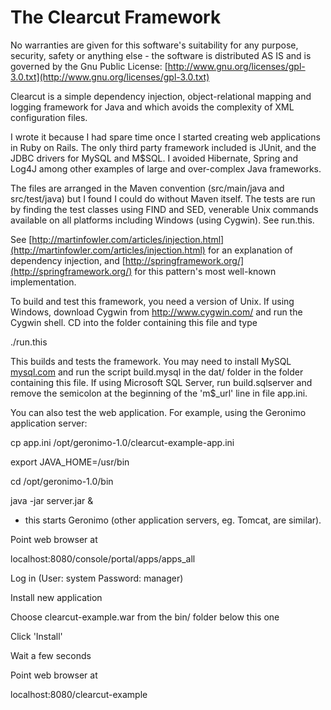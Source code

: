 # The Clearcut Framework

No warranties are given for this software's suitability for
any purpose, security, safety or anything else - the software
is distributed AS IS and is governed by the Gnu Public License:
[http://www.gnu.org/licenses/gpl-3.0.txt](http://www.gnu.org/licenses/gpl-3.0.txt)


Clearcut is a simple dependency injection, object-relational mapping
and logging framework for Java and which avoids the complexity
of XML configuration files.

I wrote it because I had spare time once I started
creating web applications in Ruby on Rails. The only third
party framework included is JUnit, and the JDBC drivers for
MySQL and M$SQL. I avoided Hibernate, Spring and Log4J among
other examples of large and over-complex Java frameworks.

The files are arranged in the Maven convention (src/main/java
and src/test/java) but I found I could do without Maven itself.
The tests are run by finding the test classes
using FIND and SED, venerable Unix commands available on all platforms
including Windows (using Cygwin). See run.this.


See [http://martinfowler.com/articles/injection.html](http://martinfowler.com/articles/injection.html) for
an explanation of dependency injection, and
[http://springframework.org/](http://springframework.org/)  for this pattern's most well-known
implementation.


To build and test this framework, you need a version of Unix.
If using Windows, download Cygwin from http://www.cygwin.com/
and run the Cygwin shell. CD into the folder containing this
file and type

./run.this

This builds and tests the framework. You may need to install
MySQL [mysql.com](http://mysql.com) and run the script build.mysql in the
dat/ folder in the folder containing this file. If using
Microsoft SQL Server, run build.sqlserver and remove the
semicolon at the beginning of the 'm$_url' line in file app.ini.


You can also test the web application.
For example, using the Geronimo application server:

cp app.ini /opt/geronimo-1.0/clearcut-example-app.ini

export JAVA_HOME=/usr/bin

cd /opt/geronimo-1.0/bin

java -jar server.jar &

- this starts Geronimo
(other application servers, eg. Tomcat, are similar).

Point web browser at

localhost:8080/console/portal/apps/apps_all         

Log in (User: system Password: manager)

Install new application

Choose clearcut-example.war from the bin/ folder below this one

Click 'Install'

Wait a few seconds

Point web browser at

localhost:8080/clearcut-example

